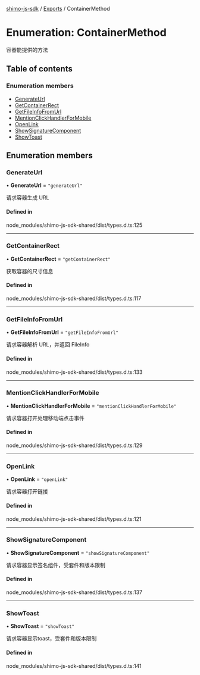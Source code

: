 [shimo-js-sdk](../README.md) / [Exports](../modules.md) / ContainerMethod

# Enumeration: ContainerMethod

容器能提供的方法

## Table of contents

### Enumeration members

- [GenerateUrl](ContainerMethod.md#generateurl)
- [GetContainerRect](ContainerMethod.md#getcontainerrect)
- [GetFileInfoFromUrl](ContainerMethod.md#getfileinfofromurl)
- [MentionClickHandlerForMobile](ContainerMethod.md#mentionclickhandlerformobile)
- [OpenLink](ContainerMethod.md#openlink)
- [ShowSignatureComponent](ContainerMethod.md#showsignaturecomponent)
- [ShowToast](ContainerMethod.md#showtoast)

## Enumeration members

### GenerateUrl

• **GenerateUrl** = `"generateUrl"`

请求容器生成 URL

#### Defined in

node_modules/shimo-js-sdk-shared/dist/types.d.ts:125

___

### GetContainerRect

• **GetContainerRect** = `"getContainerRect"`

获取容器的尺寸信息

#### Defined in

node_modules/shimo-js-sdk-shared/dist/types.d.ts:117

___

### GetFileInfoFromUrl

• **GetFileInfoFromUrl** = `"getFileInfoFromUrl"`

请求容器解析 URL，并返回 FileInfo

#### Defined in

node_modules/shimo-js-sdk-shared/dist/types.d.ts:133

___

### MentionClickHandlerForMobile

• **MentionClickHandlerForMobile** = `"mentionClickHandlerForMobile"`

请求容器打开处理移动端点击事件

#### Defined in

node_modules/shimo-js-sdk-shared/dist/types.d.ts:129

___

### OpenLink

• **OpenLink** = `"openLink"`

请求容器打开链接

#### Defined in

node_modules/shimo-js-sdk-shared/dist/types.d.ts:121

___

### ShowSignatureComponent

• **ShowSignatureComponent** = `"showSignatureComponent"`

请求容器显示签名组件，受套件和版本限制

#### Defined in

node_modules/shimo-js-sdk-shared/dist/types.d.ts:137

___

### ShowToast

• **ShowToast** = `"showToast"`

请求容器显示toast，受套件和版本限制

#### Defined in

node_modules/shimo-js-sdk-shared/dist/types.d.ts:141
